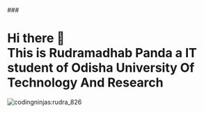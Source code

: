 ###<h1> Hi there 👋<br>This is Rudramadhab Panda a IT student of Odisha University Of Technology And Research</h1>
![codingninjas](https://img.shields.io/badge/coding%20ninjas-DD6620?style=for-the-badge&logo=codingninjas&logoColor=white):rudra_826
<!--**pandarudra/pandarudra** is a ✨ _special_ ✨ repository because its `README.md` (this file) appears on your GitHub profile.

Here are some ideas to get you started:

- 🔭 I’m currently working on ...
- 🌱 I’m currently learning ...
- 👯 I’m looking to collaborate on ...
- 🤔 I’m looking for help with ...
- 💬 Ask me about ...
- 📫 How to reach me: ...
- 😄 Pronouns: ...
- ⚡ Fun fact: ...
-->
